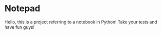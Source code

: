 # Notepad
Hello, this is a project referring to a notebook in Python! Take your tests and have fun guys!
